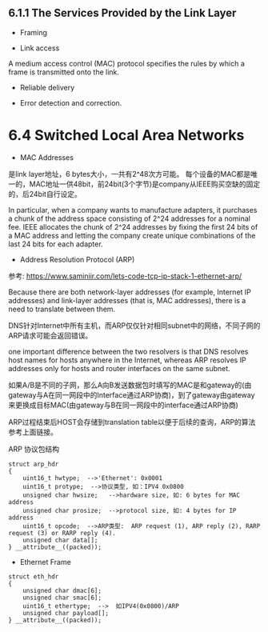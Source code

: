 

## 6.1.1 The Services Provided by the Link Layer

- Framing

- Link access

A medium access control (MAC) protocol specifies the rules by
which a frame is transmitted onto the link.

- Reliable delivery

- Error detection and correction.

# 6.4 Switched Local Area Networks

- MAC Addresses

是link layer地址，6 bytes大小，一共有2^48次方可能。
每个设备的MAC都是唯一的，MAC地址一供48bit，前24bit(3个字节)是company从IEEE购买空缺的固定的，后24bit自行设定。

In particular, when a company wants to manufacture adapters, it purchases a chunk
of the address space consisting of 2^24 addresses for a nominal fee. IEEE allocates the
chunk of 2^24 addresses by fixing the first 24 bits of a MAC address and letting the
company create unique combinations of the last 24 bits for each adapter.


- Address Resolution Protocol (ARP)

参考: https://www.saminiir.com/lets-code-tcp-ip-stack-1-ethernet-arp/

Because there are both network-layer addresses (for example, Internet IP addresses)
and link-layer addresses (that is, MAC addresses), there is a need to translate between
them.

DNS针对Internet中所有主机，而ARP仅仅针对相同subnet中的网络，不同子网的ARP请求可能会返回错误。

one important difference between the two resolvers is that DNS
resolves host names for hosts anywhere in the Internet, whereas ARP resolves IP
addresses only for hosts and router interfaces on the same subnet.

如果A/B是不同的子网，那么A向B发送数据包时填写的MAC是和gateway的(由gateway与A在同一网段中的Interface通过ARP协商)，到了gateway由gateway来更换成目标MAC(由gateway与B在同一网段中的interface通过ARP协商)

ARP过程结束后HOST会存储到translation table以便于后续的查询，ARP的算法参考上面链接。

ARP 协议包结构

```
struct arp_hdr
{
    uint16_t hwtype;  -->'Ethernet': 0x0001
    uint16_t protype;  -->协议类型, 如：IPV4 0x0800
    unsigned char hwsize;   -->hardware size, 如: 6 bytes for MAC address
    unsigned char prosize;  -->protocol size, 如: 4 bytes for IP address
    uint16_t opcode;  -->ARP类型:  ARP request (1), ARP reply (2), RARP request (3) or RARP reply (4).
    unsigned char data[];
} __attribute__((packed));
```

- Ethernet Frame


```
struct eth_hdr
{
    unsigned char dmac[6];
    unsigned char smac[6];
    uint16_t ethertype;  -->  如IPV4(0x0800)/ARP
    unsigned char payload[];
} __attribute__((packed));

```

